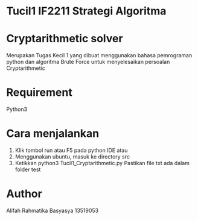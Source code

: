 # Tucil1 IF2211 Strategi Algoritma

# Cryptarithmetic solver
Merupakan Tugas Kecil 1 yang dibuat menggunakan bahasa pemrograman python dan algoritma Brute Force untuk menyelesaikan persoalan Cryptarithmetic

# Requirement
Python3

# Cara menjalankan
1. Klik tombol run atau F5 pada python IDE
atau
1. Menggunakan ubuntu, masuk ke directory src
2. Ketikkan python3 Tucil1_Cryptarithmetic.py
Pastikan file txt ada dalam folder test

# Author
Alifah Rahmatika Basyasya 13519053
